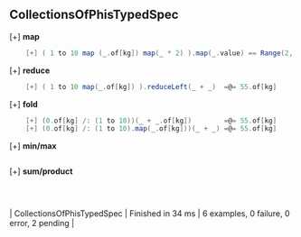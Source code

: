 ## CollectionsOfPhisTypedSpec

[+] __map__
```scala
	[+] ( 1 to 10 map (_.of[kg]) map(_ * 2) ).map(_.value) == Range(2, 22, 2)  
```

[+] __reduce__
```scala
	[+] ( 1 to 10 map(_.of[kg]) ).reduceLeft(_ + _)  =@= 55.of[kg]  
```

[+] __fold__
```scala
	[+] (0.of[kg] /: (1 to 10))(_ + _.of[kg])        =@= 55.of[kg]  
	[+] (0.of[kg] /: (1 to 10).map(_.of[kg]))(_ + _) =@= 55.of[kg]  
```

[+] __min/max__
```scala TODO (*)
```

[+] __sum/product__
```scala TODO (*)  
  
   
```

| CollectionsOfPhisTypedSpec | Finished in 34 ms | 6 examples, 0 failure, 0 error, 2 pending |